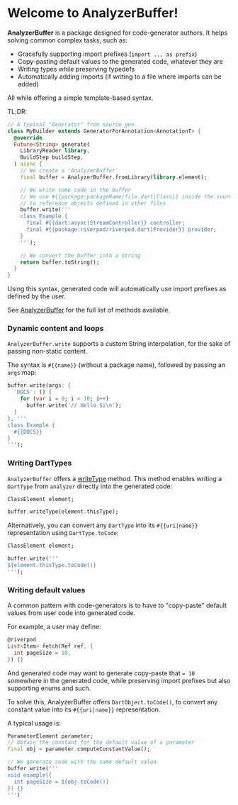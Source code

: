 # Welcome to AnalyzerBuffer!

**AnalyzerBuffer** is a package designed for code-generator authors. It helps solving common complex tasks,
such as:

- Gracefully supporting import prefixes (`import ... as prefix`)
- Copy-pasting default values to the generated code, whatever they are
- Writing types while preserving typedefs
- Automatically adding imports (if writing to a file where imports can be added)

All while offering a simple template-based syntax.

TL;DR:

```dart
// A typical "Generator" from source_gen
class MyBuilder extends GeneratorForAnnotation<AnnotationT> {
  @override
  Future<String> generate(
    LibraryReader library,
    BuildStep buildStep,
  ) async {
    // We create a 'AnalyzerBuffer'
    final buffer = AnalyzerBuffer.fromLibrary(library.element);

    // We write some code in the buffer
    // We use #{{package:packageName/file.dart|Class}} inside the source
    // to reference objects defined in other files
    buffer.write('''
    class Example {
      final #{{dart:async|StreamController}} controller;
      final #{{package:riverpod/riverpod.dart|Provider}} provider;
    }
    ''');

    // We convert the buffer into a String
    return buffer.toString();
  }
}
```

Using this syntax, generated code will automatically use import prefixes as
defined by the user.

See [AnalyzerBuffer](https://pub.dev/documentation/analyzer_buffer/latest/analyzer_buffer/AnalyzerBuffer-class.html) for the full list of methods available.

### Dynamic content and loops

`AnalyzerBuffer.write` supports a custom String interpolation, for the sake of
passing non-static content.

The syntax is `#{{name}}` (without a package name), followed by passing
an `args` map:

```dart
buffer.write(args: {
  'DOCS': () {
    for (var i = 0; i < 10; i++)
      buffer.write('// Hello $i\n');
  }
}, '''
class Example {
  #{{DOCS}}
}
''');
```

### Writing DartTypes

`AnalyzerBuffer` offers a [writeType](https://pub.dev/documentation/analyzer_buffer/latest/analyzer_buffer/AnalyzerBuffer/writeType.html) method.
This method enables writing a `DartType` from `analyzer` directly into the generated code:

```dart
ClassElement element;

buffer.writeType(element.thisType);
```

Alternatively, you can convert any `DartType` into its `#{{uri|name}}` representation
using `DartType.toCode`:

```dart
ClassElement element;

buffer.write('''
${element.thisType.toCode()}
''');
```

### Writing default values

A common pattern with code-generators is to have to "copy-paste" default values
from user code into generated code.

For example, a user may define:

```dart
@riverpod
List<Item> fetch(Ref ref, {
  int pageSize = 10,
}) {}
```

And generated code may want to generate copy-paste that `= 10` somewhere
in the generated code, while preserving import prefixes but also
supporting enums and such.

To solve this, AnalyzerBuffer offers `DartObject.toCode()`, to convert
any constant value into its `#{{uri|name}}` representation.

A typical usage is:

```dart
ParameterElement parameter;
// Obtain the constant for the default value of a parameter
final obj = parameter.computeConstantValue();

// We generate code with the same default value
buffer.write('''
void example({
  int pageSize = ${obj.toCode()}
}) {}
''')
```
